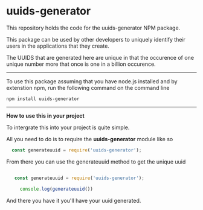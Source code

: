# uuids-generator
This repository holds the code for the uuids-generator NPM package.

This package can be used by other developers to uniquely identify their users in the applications that they create.

The UUIDS that are generated here are unique in that the occurence of one unique number more that once is one in a billion occurence.

--------------------------------------------------------------------------------------------------------------------------------------

To use this package assuming that you have node.js installed and by extenstion npm, run the following command on the command line

 ``npm install uuids-generator``

 --------------------------------------------------------------------------------------------------------------------------------------

 **How to use this in your project**

 To intergrate this into your project is quite simple.
 
 All you need to do is to require the **uuids-generator** module like so

 ``` javascript
   const generateuuid = require('uuids-generator');
```

From there you can use the generateuuid method to get the unique uuid

``` javascript

   const generateuuid = require('uuids-generator');

     console.log(generateuuid())
```
And there you have it you'll have your uuid generated.
